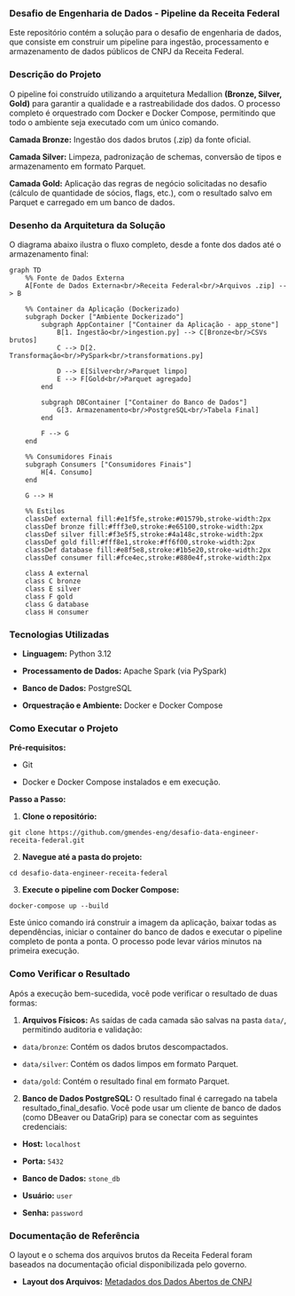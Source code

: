 ### Desafio de Engenharia de Dados - Pipeline da Receita Federal
Este repositório contém a solução para o desafio de engenharia de dados, que consiste em construir um pipeline para ingestão, processamento e armazenamento de dados públicos de CNPJ da Receita Federal.

### Descrição do Projeto
O pipeline foi construído utilizando a arquitetura Medallion **(Bronze, Silver, Gold)** para garantir a qualidade e a rastreabilidade dos dados. O processo completo é orquestrado com Docker e Docker Compose, permitindo que todo o ambiente seja executado com um único comando.

**Camada Bronze:** Ingestão dos dados brutos (.zip) da fonte oficial.

**Camada Silver:** Limpeza, padronização de schemas, conversão de tipos e armazenamento em formato Parquet.

**Camada Gold:** Aplicação das regras de negócio solicitadas no desafio (cálculo de quantidade de sócios, flags, etc.), com o resultado salvo em Parquet e carregado em um banco de dados.

### Desenho da Arquitetura da Solução
O diagrama abaixo ilustra o fluxo completo, desde a fonte dos dados até o armazenamento final:

```mermaid
graph TD
    %% Fonte de Dados Externa
    A[Fonte de Dados Externa<br/>Receita Federal<br/>Arquivos .zip] --> B

    %% Container da Aplicação (Dockerizado)
    subgraph Docker ["Ambiente Dockerizado"]
        subgraph AppContainer ["Container da Aplicação - app_stone"]
            B[1. Ingestão<br/>ingestion.py] --> C[Bronze<br/>CSVs brutos]
            C --> D[2. Transformação<br/>PySpark<br/>transformations.py]
            
            D --> E[Silver<br/>Parquet limpo]
            E --> F[Gold<br/>Parquet agregado]
        end
        
        subgraph DBContainer ["Container do Banco de Dados"]
            G[3. Armazenamento<br/>PostgreSQL<br/>Tabela Final]
        end
        
        F --> G
    end
    
    %% Consumidores Finais
    subgraph Consumers ["Consumidores Finais"]
        H[4. Consumo]
    end
    
    G --> H

    %% Estilos
    classDef external fill:#e1f5fe,stroke:#01579b,stroke-width:2px
    classDef bronze fill:#fff3e0,stroke:#e65100,stroke-width:2px
    classDef silver fill:#f3e5f5,stroke:#4a148c,stroke-width:2px
    classDef gold fill:#fff8e1,stroke:#ff6f00,stroke-width:2px
    classDef database fill:#e8f5e8,stroke:#1b5e20,stroke-width:2px
    classDef consumer fill:#fce4ec,stroke:#880e4f,stroke-width:2px
    
    class A external
    class C bronze
    class E silver
    class F gold
    class G database
    class H consumer
```

### Tecnologias Utilizadas
- **Linguagem:** Python 3.12

- **Processamento de Dados:** Apache Spark (via PySpark)

- **Banco de Dados:** PostgreSQL

- **Orquestração e Ambiente:** Docker e Docker Compose

### Como Executar o Projeto
**Pré-requisitos:**
- Git

- Docker e Docker Compose instalados e em execução.

**Passo a Passo:**
1. **Clone o repositório:**

`git clone https://github.com/gmendes-eng/desafio-data-engineer-receita-federal.git`

2. **Navegue até a pasta do projeto:**

`cd desafio-data-engineer-receita-federal`

3. **Execute o pipeline com Docker Compose:**

`docker-compose up --build`

Este único comando irá construir a imagem da aplicação, baixar todas as dependências, iniciar o container do banco de dados e executar o pipeline completo de ponta a ponta. O processo pode levar vários minutos na primeira execução.

### Como Verificar o Resultado
Após a execução bem-sucedida, você pode verificar o resultado de duas formas:

1. **Arquivos Físicos:**
As saídas de cada camada são salvas na pasta `data/`, permitindo auditoria e validação:

- `data/bronze`: Contém os dados brutos descompactados.

- `data/silver`: Contém os dados limpos em formato Parquet.

- `data/gold`: Contém o resultado final em formato Parquet.

2. **Banco de Dados PostgreSQL:**
O resultado final é carregado na tabela resultado_final_desafio. Você pode usar um cliente de banco de dados (como DBeaver ou DataGrip) para se conectar com as seguintes credenciais:

- **Host:** `localhost`

- **Porta:** `5432`

- **Banco de Dados:** `stone_db`

- **Usuário:** `user`

- **Senha:** `password`

### Documentação de Referência
O layout e o schema dos arquivos brutos da Receita Federal foram baseados na documentação oficial disponibilizada pelo governo.

- **Layout dos Arquivos:** [Metadados dos Dados Abertos de CNPJ](https://www.gov.br/receitafederal/dados/cnpj-metadados.pdf)